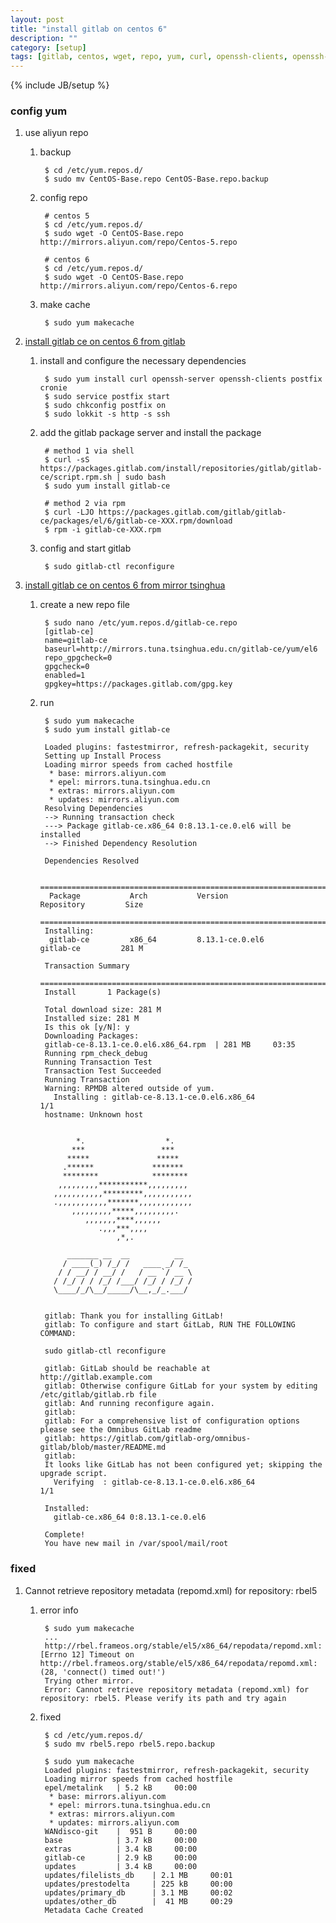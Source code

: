 ```yaml
---
layout: post
title: "install gitlab on centos 6"
description: ""
category: [setup]
tags: [gitlab, centos, wget, repo, yum, curl, openssh-clients, openssh-server, postfix, cronie, lokkit, chkconfig]
---
```

{% include JB/setup %}


### config yum

1. use aliyun repo

    1. backup

            $ cd /etc/yum.repos.d/
            $ sudo mv CentOS-Base.repo CentOS-Base.repo.backup

    1. config repo

            # centos 5
            $ cd /etc/yum.repos.d/
            $ sudo wget -O CentOS-Base.repo http://mirrors.aliyun.com/repo/Centos-5.repo

            # centos 6
            $ cd /etc/yum.repos.d/
            $ sudo wget -O CentOS-Base.repo http://mirrors.aliyun.com/repo/Centos-6.repo

    1. make cache

            $ sudo yum makecache

1. [install gitlab ce on centos 6 from gitlab](https://about.gitlab.com/downloads/#centos6)

    1. install and configure the necessary dependencies

            $ sudo yum install curl openssh-server openssh-clients postfix cronie
            $ sudo service postfix start
            $ sudo chkconfig postfix on
            $ sudo lokkit -s http -s ssh

    1. add the gitlab package server and install the package

            # method 1 via shell
            $ curl -sS https://packages.gitlab.com/install/repositories/gitlab/gitlab-ce/script.rpm.sh | sudo bash
            $ sudo yum install gitlab-ce

            # method 2 via rpm
            $ curl -LJO https://packages.gitlab.com/gitlab/gitlab-ce/packages/el/6/gitlab-ce-XXX.rpm/download
            $ rpm -i gitlab-ce-XXX.rpm

    1. config and start gitlab

            $ sudo gitlab-ctl reconfigure

1. [install gitlab ce on centos 6 from mirror tsinghua](https://mirror.tuna.tsinghua.edu.cn/help/gitlab-ce/)

    1. create a new repo file

            $ sudo nano /etc/yum.repos.d/gitlab-ce.repo
            [gitlab-ce]
            name=gitlab-ce
            baseurl=http://mirrors.tuna.tsinghua.edu.cn/gitlab-ce/yum/el6
            repo_gpgcheck=0
            gpgcheck=0
            enabled=1
            gpgkey=https://packages.gitlab.com/gpg.key

    1. run

            $ sudo yum makecache
            $ sudo yum install gitlab-ce

            Loaded plugins: fastestmirror, refresh-packagekit, security
            Setting up Install Process
            Loading mirror speeds from cached hostfile
             * base: mirrors.aliyun.com
             * epel: mirrors.tuna.tsinghua.edu.cn
             * extras: mirrors.aliyun.com
             * updates: mirrors.aliyun.com
            Resolving Dependencies
            --> Running transaction check
            ---> Package gitlab-ce.x86_64 0:8.13.1-ce.0.el6 will be installed
            --> Finished Dependency Resolution

            Dependencies Resolved

            =====================================================================================
             Package           Arch           Version                    Repository         Size
            =====================================================================================
            Installing:
             gitlab-ce         x86_64         8.13.1-ce.0.el6            gitlab-ce         281 M

            Transaction Summary
            =====================================================================================
            Install       1 Package(s)

            Total download size: 281 M
            Installed size: 281 M
            Is this ok [y/N]: y
            Downloading Packages:
            gitlab-ce-8.13.1-ce.0.el6.x86_64.rpm  | 281 MB     03:35     
            Running rpm_check_debug
            Running Transaction Test
            Transaction Test Succeeded
            Running Transaction
            Warning: RPMDB altered outside of yum.
              Installing : gitlab-ce-8.13.1-ce.0.el6.x86_64                                           1/1 
            hostname: Unknown host


                   *.                  *.
                  ***                 ***
                 *****               *****
                .******             *******
                ********            ********
               ,,,,,,,,,***********,,,,,,,,,
              ,,,,,,,,,,,*********,,,,,,,,,,,
              .,,,,,,,,,,,*******,,,,,,,,,,,,
                  ,,,,,,,,,*****,,,,,,,,,.
                     ,,,,,,,****,,,,,,
                        .,,,***,,,,
                            ,*,.

                 _______ __  __          __
                / ____(_) /_/ /   ____ _/ /_
               / / __/ / __/ /   / __ `/ __ \
              / /_/ / / /_/ /___/ /_/ / /_/ /
              \____/_/\__/_____/\__,_/_.___/


            gitlab: Thank you for installing GitLab!
            gitlab: To configure and start GitLab, RUN THE FOLLOWING COMMAND:

            sudo gitlab-ctl reconfigure

            gitlab: GitLab should be reachable at http://gitlab.example.com
            gitlab: Otherwise configure GitLab for your system by editing /etc/gitlab/gitlab.rb file
            gitlab: And running reconfigure again.
            gitlab: 
            gitlab: For a comprehensive list of configuration options please see the Omnibus GitLab readme
            gitlab: https://gitlab.com/gitlab-org/omnibus-gitlab/blob/master/README.md
            gitlab: 
            It looks like GitLab has not been configured yet; skipping the upgrade script.
              Verifying  : gitlab-ce-8.13.1-ce.0.el6.x86_64                                           1/1 

            Installed:
              gitlab-ce.x86_64 0:8.13.1-ce.0.el6                                                          

            Complete!
            You have new mail in /var/spool/mail/root

### fixed

1. Cannot retrieve repository metadata (repomd.xml) for repository: rbel5

    1. error info

            $ sudo yum makecache
            ...   
            http://rbel.frameos.org/stable/el5/x86_64/repodata/repomd.xml: [Errno 12] Timeout on http://rbel.frameos.org/stable/el5/x86_64/repodata/repomd.xml: (28, 'connect() timed out!')
            Trying other mirror.
            Error: Cannot retrieve repository metadata (repomd.xml) for repository: rbel5. Please verify its path and try again

    1. fixed

            $ cd /etc/yum.repos.d/
            $ sudo mv rbel5.repo rbel5.repo.backup

            $ sudo yum makecache
            Loaded plugins: fastestmirror, refresh-packagekit, security
            Loading mirror speeds from cached hostfile
            epel/metalink   | 5.2 kB     00:00     
             * base: mirrors.aliyun.com
             * epel: mirrors.tuna.tsinghua.edu.cn
             * extras: mirrors.aliyun.com
             * updates: mirrors.aliyun.com
            WANdisco-git    |  951 B     00:00     
            base            | 3.7 kB     00:00     
            extras          | 3.4 kB     00:00     
            gitlab-ce       | 2.9 kB     00:00     
            updates         | 3.4 kB     00:00     
            updates/filelists_db    | 2.1 MB     00:01     
            updates/prestodelta     | 225 kB     00:00     
            updates/primary_db      | 3.1 MB     00:02     
            updates/other_db        |  41 MB     00:29     
            Metadata Cache Created
